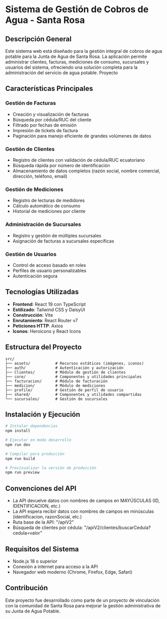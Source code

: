 # Sistema de Gestión de Cobros de Agua - Santa Rosa

## Descripción General

Este sistema web está diseñado para la gestión integral de cobros de agua potable para la Junta de Agua de Santa Rosa. La aplicación permite administrar clientes, facturas, mediciones de consumo, sucursales y usuarios del sistema, ofreciendo una solución completa para la administración del servicio de agua potable. Proyecto 

## Características Principales

### Gestión de Facturas
- Creación y visualización de facturas
- Búsqueda por cédula/RUC del cliente
- Filtrado por fechas de emisión
- Impresión de tickets de factura
- Paginación para manejo eficiente de grandes volúmenes de datos

### Gestión de Clientes
- Registro de clientes con validación de cédula/RUC ecuatoriano
- Búsqueda rápida por número de identificación
- Almacenamiento de datos completos (razón social, nombre comercial, dirección, teléfono, email)

### Gestión de Mediciones
- Registro de lecturas de medidores
- Cálculo automático de consumo
- Historial de mediciones por cliente

### Administración de Sucursales
- Registro y gestión de múltiples sucursales
- Asignación de facturas a sucursales específicas

### Gestión de Usuarios
- Control de acceso basado en roles
- Perfiles de usuario personalizables
- Autenticación segura

## Tecnologías Utilizadas

- **Frontend**: React 19 con TypeScript
- **Estilizado**: Tailwind CSS y DaisyUI
- **Construcción**: Vite
- **Enrutamiento**: React Router v7
- **Peticiones HTTP**: Axios
- **Iconos**: Heroicons y React Icons

## Estructura del Proyecto

```
src/
├── assets/           # Recursos estáticos (imágenes, iconos)
├── auth/             # Autenticación y autorización
├── Clientes/         # Módulo de gestión de clientes
├── core/             # Componentes y utilidades principales
├── facturacion/      # Módulo de facturación
├── medicion/         # Módulo de mediciones
├── profile/          # Gestión de perfil de usuario
├── shared/           # Componentes y utilidades compartidas
└── sucursales/       # Gestión de sucursales
```

## Instalación y Ejecución

```bash
# Instalar dependencias
npm install

# Ejecutar en modo desarrollo
npm run dev

# Compilar para producción
npm run build

# Previsualizar la versión de producción
npm run preview
```

## Convenciones del API

- La API devuelve datos con nombres de campos en MAYÚSCULAS (ID, IDENTIFICACION, etc.)
- La API espera recibir datos con nombres de campos en minúsculas (identificacion, razonSocial, etc.)
- Ruta base de la API: "/apiV2"
- Búsqueda de clientes por cédula: "/apiV2/clientes/buscarCedula?cedula=valor"

## Requisitos del Sistema

- Node.js 18 o superior
- Conexión a internet para acceso a la API
- Navegador web moderno (Chrome, Firefox, Edge, Safari)

## Contribución

Este proyecto fue desarrollado como parte de un proyecto de vinculación con la comunidad de Santa Rosa para mejorar la gestión administrativa de su Junta de Agua Potable.

